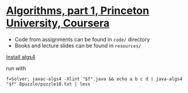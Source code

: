# [Algorithms, part 1, Princeton University, Coursera](https://class.coursera.org/algs4partI-009/lecture)

- Code from assignments can be found in `code/` directory
- Books and lecture slides can be found in `resources/`

[Install algs4](http://coursera.cs.princeton.edu/algs4/assignments/percolation.html)

run with 

    f=Solver; javac-algs4 -Xlint "$f".java && echo a b c d | java-algs4 "$f" 8puzzle/puzzle18.txt | less
